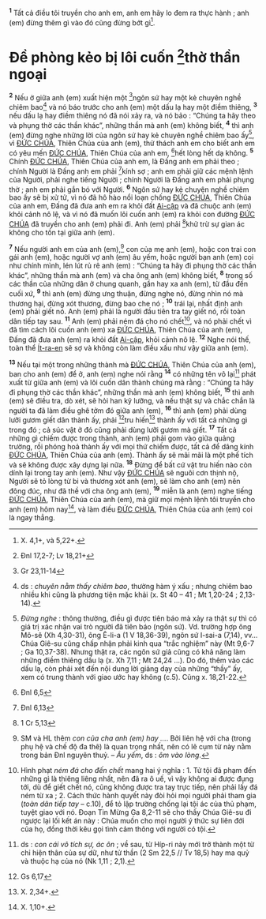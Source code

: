 <sup><b>1</b></sup> Tất cả điều tôi truyền cho anh em, anh em hãy lo đem ra thực hành ; anh (em) đừng thêm gì vào đó cũng đừng bớt gì[^1-8ee079d8-973c-4f96-8225-b496ac25c4d7].

# Đề phòng kẻo bị lôi cuốn [^1@-8ee079d8-973c-4f96-8225-b496ac25c4d7]thờ thần ngoại

<sup><b>2</b></sup> Nếu ở giữa anh (em) xuất hiện một [^2@-8ee079d8-973c-4f96-8225-b496ac25c4d7]ngôn sứ hay một kẻ chuyên nghề chiêm bao[^2-8ee079d8-973c-4f96-8225-b496ac25c4d7] và nó báo trước cho anh (em) một dấu lạ hay một điềm thiêng, <sup><b>3</b></sup> nếu dấu lạ hay điềm thiêng nó đã nói xảy ra, và nó bảo : “Chúng ta hãy theo và phụng thờ các thần khác”, những thần mà anh (em) không biết, <sup><b>4</b></sup> thì anh (em) đừng nghe những lời của ngôn sứ hay kẻ chuyên nghề chiêm bao ấy[^3-8ee079d8-973c-4f96-8225-b496ac25c4d7], vì [ĐỨC CHÚA](), Thiên Chúa của anh (em), thử thách anh em cho biết anh em có yêu mến [ĐỨC CHÚA](), Thiên Chúa của anh em, [^3@-8ee079d8-973c-4f96-8225-b496ac25c4d7]hết lòng hết dạ không. <sup><b>5</b></sup> Chính [ĐỨC CHÚA](), Thiên Chúa của anh em, là Đấng anh em phải theo ; chính Người là Đấng anh em phải [^4@-8ee079d8-973c-4f96-8225-b496ac25c4d7]kính sợ ; anh em phải giữ các mệnh lệnh của Người, phải nghe tiếng Người ; chính Người là Đấng anh em phải phụng thờ ; anh em phải gắn bó với Người. <sup><b>6</b></sup> Ngôn sứ hay kẻ chuyên nghề chiêm bao ấy sẽ bị xử tử, vì nó đã hô hào nổi loạn chống [ĐỨC CHÚA](), Thiên Chúa của anh em, Đấng đã đưa anh em ra khỏi đất [Ai-cập]() và đã chuộc anh (em) khỏi cảnh nô lệ, và vì nó đã muốn lôi cuốn anh (em) ra khỏi con đường [ĐỨC CHÚA]() đã truyền cho anh (em) phải đi. Anh (em) phải [^5@-8ee079d8-973c-4f96-8225-b496ac25c4d7]khử trừ sự gian ác không cho tồn tại giữa anh (em).

<sup><b>7</b></sup> Nếu người anh em của anh (em),[^4-8ee079d8-973c-4f96-8225-b496ac25c4d7] con của mẹ anh (em), hoặc con trai con gái anh (em), hoặc người vợ anh (em) âu yếm, hoặc người bạn anh (em) coi như chính mình, lén lút rủ rê anh (em) : “Chúng ta hãy đi phụng thờ các thần khác”, những thần mà anh (em) và cha ông anh (em) không biết, <sup><b>8</b></sup> trong số các thần của những dân ở chung quanh, gần hay xa anh (em), từ đầu đến cuối xứ, <sup><b>9</b></sup> thì anh (em) đừng ưng thuận, đừng nghe nó, đừng nhìn nó mà thương hại, đừng xót thương, đừng bao che nó ; <sup><b>10</b></sup> trái lại, nhất định anh (em) phải giết nó. Anh (em) phải là người đầu tiên tra tay giết nó, rồi toàn dân tiếp tay sau. <sup><b>11</b></sup> Anh (em) phải ném đá cho nó chết[^5-8ee079d8-973c-4f96-8225-b496ac25c4d7], và nó phải chết vì đã tìm cách lôi cuốn anh (em) xa [ĐỨC CHÚA](), Thiên Chúa của anh (em), Đấng đã đưa anh (em) ra khỏi đất [Ai-cập](), khỏi cảnh nô lệ. <sup><b>12</b></sup> Nghe nói thế, toàn thể [Ít-ra-en]() sẽ sợ và không còn làm điều xấu như vậy giữa anh (em).

<sup><b>13</b></sup> Nếu tại một trong những thành mà [ĐỨC CHÚA](), Thiên Chúa của anh (em), ban cho anh (em) để ở, anh (em) nghe nói rằng <sup><b>14</b></sup> có những tên vô lại[^6-8ee079d8-973c-4f96-8225-b496ac25c4d7] phát xuất từ giữa anh (em) và lôi cuốn dân thành chúng mà rằng : “Chúng ta hãy đi phụng thờ các thần khác”, những thần mà anh (em) không biết, <sup><b>15</b></sup> thì anh (em) sẽ điều tra, dò xét, sẽ hỏi han kỹ lưỡng, và nếu thật sự và chắc chắn là người ta đã làm điều ghê tởm đó giữa anh (em), <sup><b>16</b></sup> thì anh (em) phải dùng lưỡi gươm giết dân thành ấy, phải [^6@-8ee079d8-973c-4f96-8225-b496ac25c4d7]tru hiến[^7-8ee079d8-973c-4f96-8225-b496ac25c4d7] thành ấy với tất cả những gì trong đó ; cả súc vật ở đó cũng phải dùng lưỡi gươm mà giết. <sup><b>17</b></sup> Tất cả những gì chiếm được trong thành, anh (em) phải gom vào giữa quảng trường, rồi phóng hoả thành ấy với mọi thứ chiếm được, tất cả để dâng kính [ĐỨC CHÚA](), Thiên Chúa của anh (em). Thành ấy sẽ mãi mãi là một phế tích và sẽ không được xây dựng lại nữa. <sup><b>18</b></sup> Đừng để bất cứ vật tru hiến nào còn dính lại trong tay anh (em). Như vậy [ĐỨC CHÚA]() sẽ nguôi cơn thịnh nộ, Người sẽ tỏ lòng từ bi và thương xót anh (em), sẽ làm cho anh (em) nên đông đúc, như đã thề với cha ông anh (em), <sup><b>19</b></sup> miễn là anh (em) nghe tiếng [ĐỨC CHÚA](), Thiên Chúa của anh (em), mà giữ mọi mệnh lệnh tôi truyền cho anh (em) hôm nay[^8-8ee079d8-973c-4f96-8225-b496ac25c4d7], và làm điều [ĐỨC CHÚA](), Thiên Chúa của anh (em) coi là ngay thẳng.

[^1-8ee079d8-973c-4f96-8225-b496ac25c4d7]: X. 4,1+, và 5,22+.

[^2-8ee079d8-973c-4f96-8225-b496ac25c4d7]: ds : _chuyên nằm thấy chiêm bao_, thường hàm ý xấu ; nhưng chiêm bao nhiều khi cũng là phương tiện mặc khải (x. St 40 – 41 ; Mt 1,20-24 ; 2,13-14).

[^3-8ee079d8-973c-4f96-8225-b496ac25c4d7]: _Đừng nghe_ : thông thường, điều gì được tiên báo mà xảy ra thật sự thì có giá trị xác nhận vai trò người đã tiên báo (ngôn sứ). Vd. trường hợp ông Mô-sê (Xh 4,30-31), ông Ê-li-a (1 V 18,36-39), ngôn sứ I-sai-a (7,14), vv... Chúa Giê-su cũng chấp nhận phải kinh qua “trắc nghiệm” này (Mt 9,6-7 ; Ga 10,37-38). Nhưng thật ra, các ngôn sứ giả cũng có khả năng làm những điềm thiêng dấu lạ (x. Xh 7,11 ; Mt 24,24 ...). Do đó, thêm vào các dấu lạ, còn phải xét đến nội dung lời giảng dạy của những “thầy” ấy, xem có trung thành với giao ước hay không (c.5). Cũng x. 18,21-22.

[^4-8ee079d8-973c-4f96-8225-b496ac25c4d7]: SM và HL thêm _con của cha anh (em) hay ..._. Bởi liên hệ với cha (trong phụ hệ và chế độ đa thê) là quan trọng nhất, nên có lẽ cụm từ này nằm trong bản Đnl nguyên thuỷ. – _Âu yếm_, ds : _ôm vào lòng_.

[^5-8ee079d8-973c-4f96-8225-b496ac25c4d7]: Hình phạt _ném đá cho đến chết_ mang hai ý nghĩa : 1. Tử tội đã phạm đến những gì là thiêng liêng nhất, nên đã ra ô uế, vì vậy không ai được đụng tới, dù để giết chết nó, cũng không được tra tay trực tiếp, nên phải lấy đá ném từ xa ; 2. Cách thức hành quyết này đòi hỏi mọi người phải tham gia (_toàn dân tiếp tay_ – c.10), để tỏ lập trường chống lại tội ác của thủ phạm, tuyệt giao với nó. Đoạn Tin Mừng Ga 8,2-11 sẽ cho thấy Chúa Giê-su đi ngược lại lối kết án này : Chúa muốn cho mọi người ý thức sự liên đới của họ, đồng thời kêu gọi tình cảm thông với người có tội.

[^6-8ee079d8-973c-4f96-8225-b496ac25c4d7]: ds : _con cái vô tích sự, ác ôn_ ; về sau, từ Híp-ri này mới trở thành một từ chỉ hiện thân của sự dữ, như tử thần (2 Sm 22,5 // Tv 18,5) hay ma quỷ và thuộc hạ của nó (Nk 1,11 ; 2,1).

[^7-8ee079d8-973c-4f96-8225-b496ac25c4d7]: X. 2,34+.

[^8-8ee079d8-973c-4f96-8225-b496ac25c4d7]: X. 1,10+.

[^1@-8ee079d8-973c-4f96-8225-b496ac25c4d7]: Đnl 17,2-7; Lv 18,21+

[^2@-8ee079d8-973c-4f96-8225-b496ac25c4d7]: Gr 23,11-14

[^3@-8ee079d8-973c-4f96-8225-b496ac25c4d7]: Đnl 6,5

[^4@-8ee079d8-973c-4f96-8225-b496ac25c4d7]: Đnl 6,13

[^5@-8ee079d8-973c-4f96-8225-b496ac25c4d7]: 1 Cr 5,13

[^6@-8ee079d8-973c-4f96-8225-b496ac25c4d7]: Gs 6,17
